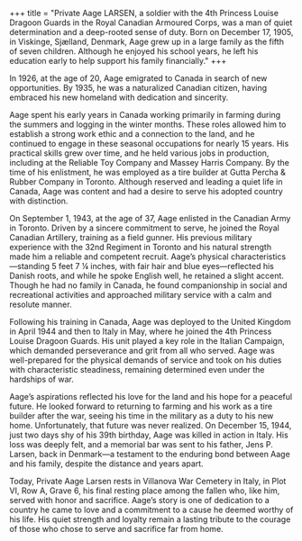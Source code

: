+++
title = "Private Aage LARSEN, a soldier with the 4th Princess Louise Dragoon Guards in the Royal Canadian Armoured Corps, was a man of quiet determination and a deep-rooted sense of duty. Born on December 17, 1905, in Viskinge, Sjælland, Denmark, Aage grew up in a large family as the fifth of seven children. Although he enjoyed his school years, he left his education early to help support his family financially."
+++

In 1926, at the age of 20, Aage emigrated to Canada in search of new opportunities. By 1935, he was a naturalized Canadian citizen, having embraced his new homeland with dedication and sincerity.

Aage spent his early years in Canada working primarily in farming during the summers and logging in the winter months. These roles allowed him to establish a strong work ethic and a connection to the land, and he continued to engage in these seasonal occupations for nearly 15 years. His practical skills grew over time, and he held various jobs in production, including at the Reliable Toy Company and Massey Harris Company. By the time of his enlistment, he was employed as a tire builder at Gutta Percha & Rubber Company in Toronto. 
Although reserved and leading a quiet life in Canada, Aage was content and had a desire to serve his adopted country with distinction.

On September 1, 1943, at the age of 37, Aage enlisted in the Canadian Army in Toronto. Driven by a sincere commitment to serve, he joined the Royal Canadian Artillery, training as a field gunner. His previous military experience with the 32nd Regiment in Toronto and his natural strength made him a reliable and competent recruit. Aage’s physical characteristics—standing 5 feet 7 ¼ inches, with fair hair and blue eyes—reflected his Danish roots, and while he spoke English well, he retained a slight accent. Though he had no family in Canada, he found companionship in social and recreational activities and approached military service with a calm and resolute manner.

Following his training in Canada, Aage was deployed to the United Kingdom in April 1944 and then to Italy in May, where he joined the 4th Princess Louise Dragoon Guards. His unit played a key role in the Italian Campaign, which demanded perseverance and grit from all who served. Aage was well-prepared for the physical demands of service and took on his duties with characteristic steadiness, remaining determined even under the hardships of war.

Aage’s aspirations reflected his love for the land and his hope for a peaceful future. He looked forward to returning to farming and his work as a tire builder after the war, seeing his time in the military as a duty to his new home. Unfortunately, that future was never realized. 
On December 15, 1944, just two days shy of his 39th birthday, Aage was killed in action in Italy. His loss was deeply felt, and a memorial bar was sent to his father, Jens P. Larsen, back in Denmark—a testament to the enduring bond between Aage and his family, despite the distance and years apart.

Today, Private Aage Larsen rests in Villanova War Cemetery in Italy, in Plot VI, Row A, Grave 6, his final resting place among the fallen who, like him, served with honor and sacrifice. 
Aage’s story is one of dedication to a country he came to love and a commitment to a cause he deemed worthy of his life. His quiet strength and loyalty remain a lasting tribute to the courage of those who chose to serve and sacrifice far from home.
